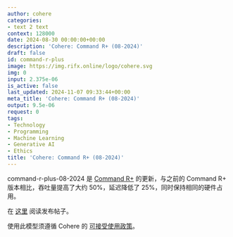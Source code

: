 ```yaml
---
author: cohere
categories:
- text 2 text
context: 128000
date: 2024-08-30 00:00:00+00:00
description: 'Cohere: Command R+ (08-2024)'
draft: false
id: command-r-plus
image: https://img.rifx.online/logo/cohere.svg
img: 0
input: 2.375e-06
is_active: false
last_updated: 2024-11-07 09:33:44+00:00
meta_title: 'Cohere: Command R+ (08-2024)'
output: 9.5e-06
request: 0
tags:
- Technology
- Programming
- Machine Learning
- Generative AI
- Ethics
title: 'Cohere: Command R+ (08-2024)'
---
```




command-r-plus-08-2024 是 [Command R+](/cohere/command-r-plus) 的更新，与之前的 Command R+ 版本相比，吞吐量提高了大约 50%，延迟降低了 25%，同时保持相同的硬件占用。

在 [这里](https://docs.cohere.com/changelog/command-gets-refreshed) 阅读发布帖子。

使用此模型须遵循 Cohere 的 [可接受使用政策](https://docs.cohere.com/docs/c4ai-acceptable-use-policy)。


